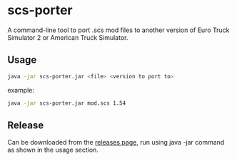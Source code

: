 # scs-porter

A command-line tool to port .scs mod files to another version of Euro Truck Simulator 2 or American Truck Simulator.

## Usage

```bash
java -jar scs-porter.jar <file> <version to port to>
```
example:

```bash
java -jar scs-porter.jar mod.scs 1.54
```

## Release

Can be downloaded from the [releases page](https://github.com/benjamincollu/scs-porter/releases), run using java -jar command as shown in the usage section.
